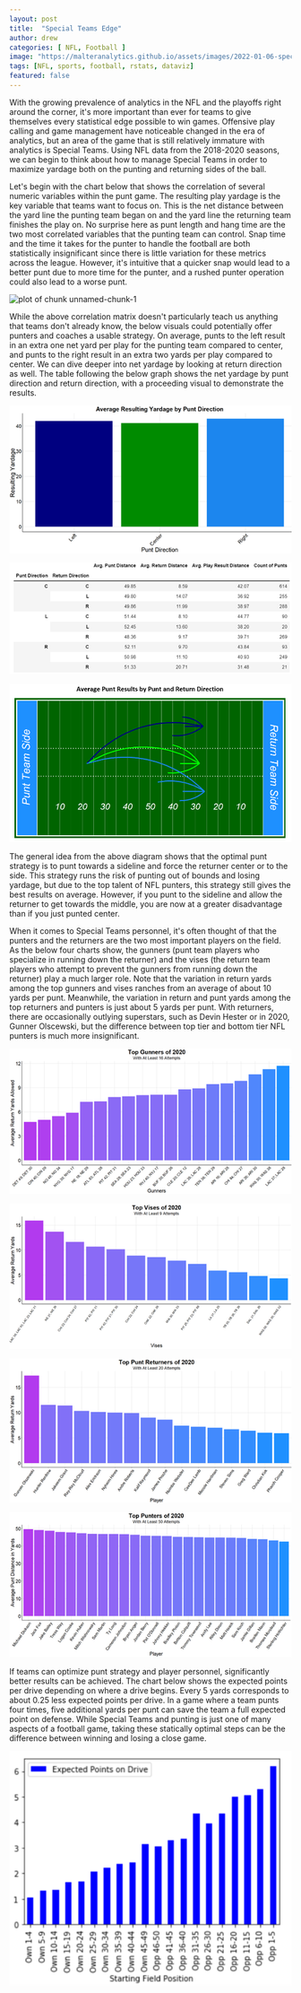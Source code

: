 ```yaml
---
layout: post
title:  "Special Teams Edge"
author: drew
categories: [ NFL, Football ]
image: "https://malteranalytics.github.io/assets/images/2022-01-06-special-teams/image10.PNG"
tags: [NFL, sports, football, rstats, dataviz]
featured: false
---
```





With the growing prevalence of analytics in the NFL and the playoffs right around the corner, it's more important than ever for teams to give themselves every statistical edge possible to win games.  Offensive play calling and game management have noticeable changed in the era of analytics, but an area of the game that is still relatively immature with analytics is Special Teams.  Using NFL data from the 2018-2020 seasons, we can begin to think about how to manage Special Teams in order to maximize yardage both on the punting and returning sides of the ball.


Let's begin with the chart below that shows the correlation of several numeric variables within the punt game.  The resulting play yardage is the key variable that teams want to focus on.  This is the net distance between the yard line the punting team began on and the yard line the returning team finishes the play on.  No surprise here as punt length and hang time are the two most correlated variables that the punting team can control.  Snap time and the time it takes for the punter to handle the football are both statistically insignificant since there is little variation for these metrics across the league.  However, it's intuitive that a quicker snap would lead to a better punt due to more time for the punter, and a rushed punter operation could also lead to a worse punt.   




  

![plot of chunk unnamed-chunk-1](/assets/images/2022-01-05-special-teams/image1.PNG) 




While the above correlation matrix doesn't particularly teach us anything that teams don't already know, the below visuals could potentially offer punters and coaches a usable strategy.  On average, punts to the left result in an extra one net yard per play for the punting team compared to center, and punts to the right result in an extra two yards per play compared to center.  We can dive deeper into net yardage by looking at return direction as well.  The table following the below graph shows the net yardage by punt direction and return direction, with a proceeding visual to demonstrate the results.  



![plot of chunk unnamed-chunk-2](/assets/images/2022-01-06-special-teams/image2.PNG) 


![plot of chunk unnamed-chunk-3](/assets/images/2022-01-06-special-teams/image3.PNG) 


![plot of chunk unnamed-chunk-4](/assets/images/2022-01-06-special-teams/image4.PNG) 





The general idea from the above diagram shows that the optimal punt strategy is to punt towards a sideline and force the returner center or to the side.  This strategy runs the risk of punting out of bounds and losing yardage, but due to the top talent of NFL punters, this strategy still gives the best results on average. However, if you punt to the sideline and allow the returner to get towards the middle, you are now at a greater disadvantage than if you just punted center.  

When it comes to Special Teams personnel, it's often thought of that the punters and the returners are the two most important players on the field.  As the below four charts show, the gunners (punt team players who specialize in running down the returner) and the vises (the return team players who attempt to prevent the gunners from running down the returner) play a much larger role.  Note that the variation in return yards among the top gunners and vises ranches from an average of about 10 yards per punt.  Meanwhile, the variation in return and punt yards among the top returners and punters is just about 5 yards per punt.   With returners, there are occasionally outlying superstars, such as Devin Hester or in 2020, Gunner Olscewski, but the difference between top tier and bottom tier NFL punters is much more insignificant. 


![plot of chunk unnamed-chunk-4](/assets/images/2022-01-06-special-teams/image5.PNG) 

![plot of chunk unnamed-chunk-6](/assets/images/2022-01-06-special-teams/image6.PNG) 


![plot of chunk unnamed-chunk-7](/assets/images/2022-01-06-special-teams/image7.PNG) 


![plot of chunk unnamed-chunk-8](/assets/images/2022-01-06-special-teams/image8.PNG) 





If teams can optimize punt strategy and player personnel, significantly better results can be achieved.  The chart below shows the expected points per drive depending on where a drive begins.  Every 5 yards corresponds to about 0.25 less expected points per drive.  In a game where a team punts four times, five additional yards per punt can save the team a full expected point on defense.  While Special Teams and punting is just one of many aspects of a football game, taking these statically optimal steps can be the difference between winning and losing a close game.


![plot of chunk unnamed-chunk-9](/assets/images/2022-01-06-special-teams/image9.PNG) 